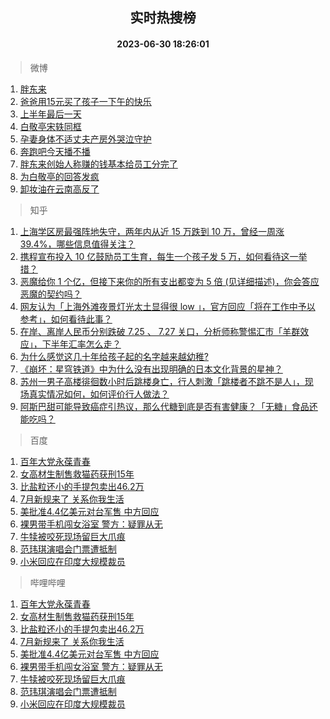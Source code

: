 <div align="center"><h2>实时热搜榜</h2><h4>2023-06-30 18:26:01</h4></div>

> 微博  

1. [胖东来](https://s.weibo.com/weibo?q=%E8%83%96%E4%B8%9C%E6%9D%A5&t=31&band_rank=1&Refer=top)<br />
2. [爸爸用15元买了孩子一下午的快乐](https://s.weibo.com/weibo?q=%23%E7%88%B8%E7%88%B8%E7%94%A815%E5%85%83%E4%B9%B0%E4%BA%86%E5%AD%A9%E5%AD%90%E4%B8%80%E4%B8%8B%E5%8D%88%E7%9A%84%E5%BF%AB%E4%B9%90%23&t=31&band_rank=2&Refer=top)<br />
3. [上半年最后一天](https://s.weibo.com/weibo?q=%23%E4%B8%8A%E5%8D%8A%E5%B9%B4%E6%9C%80%E5%90%8E%E4%B8%80%E5%A4%A9%23&t=31&band_rank=3&Refer=top)<br />
4. [白敬亭宋轶同框](https://s.weibo.com/weibo?q=%23%E7%99%BD%E6%95%AC%E4%BA%AD%E5%AE%8B%E8%BD%B6%E5%90%8C%E6%A1%86%23&t=31&band_rank=4&Refer=top)<br />
5. [孕妻身体不适丈夫产房外哭泣守护](https://s.weibo.com/weibo?q=%23%E5%AD%95%E5%A6%BB%E8%BA%AB%E4%BD%93%E4%B8%8D%E9%80%82%E4%B8%88%E5%A4%AB%E4%BA%A7%E6%88%BF%E5%A4%96%E5%93%AD%E6%B3%A3%E5%AE%88%E6%8A%A4%23&t=31&band_rank=5&Refer=top)<br />
6. [奔跑吧今天播不播](https://s.weibo.com/weibo?q=%23%E5%A5%94%E8%B7%91%E5%90%A7%E4%BB%8A%E5%A4%A9%E6%92%AD%E4%B8%8D%E6%92%AD%23&t=31&band_rank=6&Refer=top)<br />
7. [胖东来创始人称赚的钱基本给员工分完了](https://s.weibo.com/weibo?q=%23%E8%83%96%E4%B8%9C%E6%9D%A5%E5%88%9B%E5%A7%8B%E4%BA%BA%E7%A7%B0%E8%B5%9A%E7%9A%84%E9%92%B1%E5%9F%BA%E6%9C%AC%E7%BB%99%E5%91%98%E5%B7%A5%E5%88%86%E5%AE%8C%E4%BA%86%23&t=31&band_rank=7&Refer=top)<br />
8. [为白敬亭的回答发疯](https://s.weibo.com/weibo?q=%23%E4%B8%BA%E7%99%BD%E6%95%AC%E4%BA%AD%E7%9A%84%E5%9B%9E%E7%AD%94%E5%8F%91%E7%96%AF%23&t=31&band_rank=8&Refer=top)<br />
9. [卸妆油在云南高反了](https://s.weibo.com/weibo?q=%23%E5%8D%B8%E5%A6%86%E6%B2%B9%E5%9C%A8%E4%BA%91%E5%8D%97%E9%AB%98%E5%8F%8D%E4%BA%86%23&t=31&band_rank=9&Refer=top)<br />

> 知乎  

1. [上海学区房最强阵地失守，两年内从近 15 万跌到 10 万，曾经一周涨 39.4%，哪些信息值得关注？](https://www.zhihu.com/question/609355451)<br />
2. [携程宣布投入 10 亿鼓励员工生育，每生一个孩子发 5 万，如何看待这一举措？](https://www.zhihu.com/question/609562977)<br />
3. [恶魔给你 1 个亿，但接下来你的所有支出都变为 5 倍 (见详细描述)，你会答应恶魔的契约吗？](https://www.zhihu.com/question/608441800)<br />
4. [网友认为「上海外滩夜景灯光太土显得很 low 」，官方回应「将在工作中予以参考」，如何看待此事？](https://www.zhihu.com/question/609552731)<br />
5. [在岸、离岸人民币分别跌破 7.25 、 7.27 关口，分析师称警惕汇市「羊群效应」，下半年汇率怎么走？](https://www.zhihu.com/question/609552420)<br />
6. [为什么感觉这几十年给孩子起的名字越来越幼稚?](https://www.zhihu.com/question/608128511)<br />
7. [《崩坏：星穹铁道》中为什么没有出现明确的日本文化背景的星神？](https://www.zhihu.com/question/609217082)<br />
8. [苏州一男子高楼徘徊数小时后跳楼身亡，行人刺激「跳楼者不跳不是人」，现场真实情况如何，如何评价行人做法？](https://www.zhihu.com/question/609559392)<br />
9. [阿斯巴甜可能导致癌症引热议，那么代糖到底是否有害健康？「无糖」食品还能吃吗？](https://www.zhihu.com/question/609548110)<br />

> 百度  

1. [百年大党永葆青春](https://www.baidu.com/s?wd=%E7%99%BE%E5%B9%B4%E5%A4%A7%E5%85%9A%E6%B0%B8%E8%91%86%E9%9D%92%E6%98%A5&sa=fyb_news&rsv_dl=fyb_news)<br />
2. [女高材生制售救猫药获刑15年](https://www.baidu.com/s?wd=%E5%A5%B3%E9%AB%98%E6%9D%90%E7%94%9F%E5%88%B6%E5%94%AE%E6%95%91%E7%8C%AB%E8%8D%AF%E8%8E%B7%E5%88%9115%E5%B9%B4&sa=fyb_news&rsv_dl=fyb_news)<br />
3. [比盐粒还小的手提包卖出46.2万](https://www.baidu.com/s?wd=%E6%AF%94%E7%9B%90%E7%B2%92%E8%BF%98%E5%B0%8F%E7%9A%84%E6%89%8B%E6%8F%90%E5%8C%85%E5%8D%96%E5%87%BA46.2%E4%B8%87&sa=fyb_news&rsv_dl=fyb_news)<br />
4. [7月新规来了 关系你我生活](https://www.baidu.com/s?wd=7%E6%9C%88%E6%96%B0%E8%A7%84%E6%9D%A5%E4%BA%86+%E5%85%B3%E7%B3%BB%E4%BD%A0%E6%88%91%E7%94%9F%E6%B4%BB&sa=fyb_news&rsv_dl=fyb_news)<br />
5. [美批准4.4亿美元对台军售 中方回应](https://www.baidu.com/s?wd=%E7%BE%8E%E6%89%B9%E5%87%864.4%E4%BA%BF%E7%BE%8E%E5%85%83%E5%AF%B9%E5%8F%B0%E5%86%9B%E5%94%AE+%E4%B8%AD%E6%96%B9%E5%9B%9E%E5%BA%94&sa=fyb_news&rsv_dl=fyb_news)<br />
6. [裸男带手机闯女浴室 警方：疑罪从无](https://www.baidu.com/s?wd=%E8%A3%B8%E7%94%B7%E5%B8%A6%E6%89%8B%E6%9C%BA%E9%97%AF%E5%A5%B3%E6%B5%B4%E5%AE%A4+%E8%AD%A6%E6%96%B9%EF%BC%9A%E7%96%91%E7%BD%AA%E4%BB%8E%E6%97%A0&sa=fyb_news&rsv_dl=fyb_news)<br />
7. [牛犊被咬死现场留巨大爪痕](https://www.baidu.com/s?wd=%E7%89%9B%E7%8A%8A%E8%A2%AB%E5%92%AC%E6%AD%BB%E7%8E%B0%E5%9C%BA%E7%95%99%E5%B7%A8%E5%A4%A7%E7%88%AA%E7%97%95&sa=fyb_news&rsv_dl=fyb_news)<br />
8. [范玮琪演唱会门票遭抵制](https://www.baidu.com/s?wd=%E8%8C%83%E7%8E%AE%E7%90%AA%E6%BC%94%E5%94%B1%E4%BC%9A%E9%97%A8%E7%A5%A8%E9%81%AD%E6%8A%B5%E5%88%B6&sa=fyb_news&rsv_dl=fyb_news)<br />
9. [小米回应在印度大规模裁员](https://www.baidu.com/s?wd=%E5%B0%8F%E7%B1%B3%E5%9B%9E%E5%BA%94%E5%9C%A8%E5%8D%B0%E5%BA%A6%E5%A4%A7%E8%A7%84%E6%A8%A1%E8%A3%81%E5%91%98&sa=fyb_news&rsv_dl=fyb_news)<br />

> 哔哩哔哩  

1. [百年大党永葆青春](https://www.baidu.com/s?wd=%E7%99%BE%E5%B9%B4%E5%A4%A7%E5%85%9A%E6%B0%B8%E8%91%86%E9%9D%92%E6%98%A5&sa=fyb_news&rsv_dl=fyb_news)<br />
2. [女高材生制售救猫药获刑15年](https://www.baidu.com/s?wd=%E5%A5%B3%E9%AB%98%E6%9D%90%E7%94%9F%E5%88%B6%E5%94%AE%E6%95%91%E7%8C%AB%E8%8D%AF%E8%8E%B7%E5%88%9115%E5%B9%B4&sa=fyb_news&rsv_dl=fyb_news)<br />
3. [比盐粒还小的手提包卖出46.2万](https://www.baidu.com/s?wd=%E6%AF%94%E7%9B%90%E7%B2%92%E8%BF%98%E5%B0%8F%E7%9A%84%E6%89%8B%E6%8F%90%E5%8C%85%E5%8D%96%E5%87%BA46.2%E4%B8%87&sa=fyb_news&rsv_dl=fyb_news)<br />
4. [7月新规来了 关系你我生活](https://www.baidu.com/s?wd=7%E6%9C%88%E6%96%B0%E8%A7%84%E6%9D%A5%E4%BA%86+%E5%85%B3%E7%B3%BB%E4%BD%A0%E6%88%91%E7%94%9F%E6%B4%BB&sa=fyb_news&rsv_dl=fyb_news)<br />
5. [美批准4.4亿美元对台军售 中方回应](https://www.baidu.com/s?wd=%E7%BE%8E%E6%89%B9%E5%87%864.4%E4%BA%BF%E7%BE%8E%E5%85%83%E5%AF%B9%E5%8F%B0%E5%86%9B%E5%94%AE+%E4%B8%AD%E6%96%B9%E5%9B%9E%E5%BA%94&sa=fyb_news&rsv_dl=fyb_news)<br />
6. [裸男带手机闯女浴室 警方：疑罪从无](https://www.baidu.com/s?wd=%E8%A3%B8%E7%94%B7%E5%B8%A6%E6%89%8B%E6%9C%BA%E9%97%AF%E5%A5%B3%E6%B5%B4%E5%AE%A4+%E8%AD%A6%E6%96%B9%EF%BC%9A%E7%96%91%E7%BD%AA%E4%BB%8E%E6%97%A0&sa=fyb_news&rsv_dl=fyb_news)<br />
7. [牛犊被咬死现场留巨大爪痕](https://www.baidu.com/s?wd=%E7%89%9B%E7%8A%8A%E8%A2%AB%E5%92%AC%E6%AD%BB%E7%8E%B0%E5%9C%BA%E7%95%99%E5%B7%A8%E5%A4%A7%E7%88%AA%E7%97%95&sa=fyb_news&rsv_dl=fyb_news)<br />
8. [范玮琪演唱会门票遭抵制](https://www.baidu.com/s?wd=%E8%8C%83%E7%8E%AE%E7%90%AA%E6%BC%94%E5%94%B1%E4%BC%9A%E9%97%A8%E7%A5%A8%E9%81%AD%E6%8A%B5%E5%88%B6&sa=fyb_news&rsv_dl=fyb_news)<br />
9. [小米回应在印度大规模裁员](https://www.baidu.com/s?wd=%E5%B0%8F%E7%B1%B3%E5%9B%9E%E5%BA%94%E5%9C%A8%E5%8D%B0%E5%BA%A6%E5%A4%A7%E8%A7%84%E6%A8%A1%E8%A3%81%E5%91%98&sa=fyb_news&rsv_dl=fyb_news)<br />
